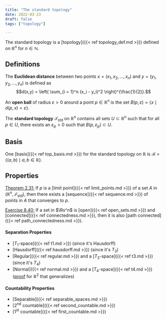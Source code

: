 ```yaml
---
title: "The standard topology"
date: 2022-03-23
draft: false
tags: ["topology"]

---
```


The standard topology is a [topology]({{< ref topology_def.md >}}) defined on $\mathbb{R}^n$ for $n \in \mathbb{N}$.

## Definitions
The **Euclidean distance** between two points $x = (x_1, x_2, \dots, x_n)$ and $y = (y_1, y_2, \dots, y_n)$ is defined as $$d(x,y) = \left( \sum_{i = 1}^n (x_i - y_i)^2 \right)^{\frac{1}{2}}.$$

An **open ball** of radius $\varepsilon > 0$ around a point $p \in \mathbb{R}^n$ is the set $B(p, \varepsilon) = \{x \mid d(p,x) < \varepsilon\}$.

The **standard topology** $\mathcal{T}_{\text{std}}$ on $\mathbb{R}^n$ contains all sets $U \subset \mathbb{R}^n$ such that for all $p \in U$, there exists an $\varepsilon_p > 0$ such that $B(p, \varepsilon_p) \subset U$.

## Basis
One [basis]({{< ref top_basis.md >}}) for the standard topology on $\mathbb{R}$ is $\mathcal{B} = \{(a,b) \mid a,b \in \mathbb{R}\}$.

## Properties
[Theorem 2.31:](\work.pdf#page=17) If $p$ is a [limit point]({{< ref limit_points.md >}}) of a set $A$ in $(\mathbb{R}^n, \mathcal{T}_\text{std})$, then there exists a [sequence]({{< ref sequence.md >}}) of points in $A$ that converges to $p$.

[Exercise 8.40:](\work.pdf#page=116) If a set in $\Rs^n$ is [open]({{< ref open_sets.md >}}) and [connected]({{< ref connectedness.md >}}), then it is also [path connected]({{< ref path_connectedness.md >}}). 

#### Separation Properties
- [$T_1$-space]({{< ref t1.md >}}) (since it's Hausdorff)
- [Hausdorff]({{< ref hausdorff.md >}}) (since it's $T_3$)
- [Regular]({{< ref regular.md >}}) and a [$T_3$-space]({{< ref t3.md >}}) (since it's $T_4$)
- [Normal]({{< ref normal.md >}}) and a [$T_4$-space]({{< ref t4.md >}}) ([proof](\work.pdf#page=30) for $\mathbb{R}^2$ that generalizes)

#### Countability Properties
- [Separable]({{< ref separable_spaces.md >}})
-  [2<sup>nd</sup> countable]({{< ref second_countable.md >}})
-  [1<sup>st</sup> countable]({{< ref first_countable.md >}})

